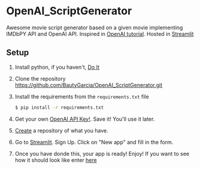 # OpenAI_ScriptGenerator

Awesome movie script generator based on a given movie implementing IMDbPY API and OpenAI API. 
Inspired in [OpenAI tutorial](https://beta.openai.com/docs/quickstart). 
Hosted in [Streamlit](https://streamlit.io/)

## Setup

1. Install python, if you haven't, [Do It](https://www.python.org/downloads/)

2. Clone the repository https://github.com/BautyGarcia/OpenAI_ScriptGenerator.git

3. Install the requirements from the `requirements.txt` file

    ```bash
    $ pip install -r requirements.txt
    ```

4. Get your own [OpenAI API Key!](https://beta.openai.com/account/api-keys). Save it! You'll use it later.

5. [Create](https://github.com/new) a repository of what you have.

6. Go to [Streamlit](https://streamlit.io/). Sign Up. Click on "New app" and fill in the form.

7. Once you have donde this, your app is ready! Enjoy! If you want to see how it should look like enter [here](https://bautygarcia-openai-scriptgenerator-app-rqzaqk.streamlitapp.com/)
